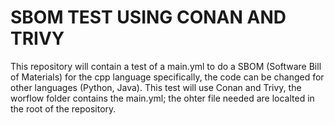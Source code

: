 # SBOM TEST USING CONAN AND TRIVY 


This repository will contain a test of a main.yml to do a SBOM (Software Bill of Materials) for the cpp language specifically, the code can be changed for other languages (Python, Java).
This test will use Conan and Trivy,  the worflow folder contains the main.yml; the ohter file needed are localted in the root of the repository. 
